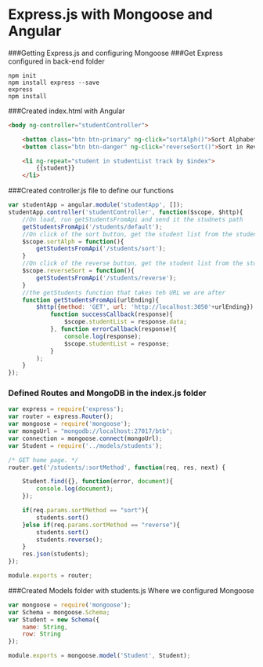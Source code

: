 # Express.js with Mongoose and Angular
###Getting Express.js and configuring Mongoose
###Get Express configured in back-end folder
```
npm init
npm install express --save
express
npm install
```
###Created index.html with Angular
```html
<body ng-controller="studentController">

	<button class="btn btn-primary" ng-click="sortAlph()">Sort Alphabetically</button>
	<button class="btn btn-danger" ng-click="reverseSort()">Sort in Reverse</button>

	<li ng-repeat="student in studentList track by $index">
		{{student}}
	</li>
```
###Created controller.js file to define our functions
```js
var studentApp = angular.module('studentApp', []);
studentApp.controller('studentController', function($scope, $http){
	//On load, run getStudentsFromApi and send it the studnets path
	getStudentsFromApi('/students/default');	
	//On click of the sort button, get the student list from the students path
	$scope.sortAlph = function(){
		getStudentsFromApi('/students/sort');	
	}
	//On click of the reverse button, get the student list from the studetns/reverse path
	$scope.reverseSort = function(){
		getStudentsFromApi('/students/reverse');
	}
	//the getStudents function that takes teh URL we are after
	function getStudentsFromApi(urlEnding){
		$http({method: 'GET', url: 'http://localhost:3050'+urlEnding}).then(
			function successCallback(response){
				$scope.studentList = response.data;
			}, function errorCallback(response){
				console.log(response);
				$scope.studentList = response;
			}
		);
	}
});
```
### Defined Routes and MongoDB in the index.js folder
```js
var express = require('express');
var router = express.Router();
var mongoose = require('mongoose');
var mongoUrl = "mongodb://localhost:27017/btb";
var connection = mongoose.connect(mongoUrl);
var Student = require('../models/students');

/* GET home page. */
router.get('/students/:sortMethod', function(req, res, next) {

	Student.find({}, function(error, document){
		console.log(document);
	});

	if(req.params.sortMethod == "sort"){
		students.sort()	
	}else if(req.params.sortMethod == "reverse"){
		students.sort()	
	  	students.reverse();
  	}
  	res.json(students);
});

module.exports = router;
```
###Created Models folder with students.js Where we configured Mongoose
```js
var mongoose = require('mongoose');
var Schema = mongoose.Schema;
var Student = new Schema({
	name: String,
	row: String
});

module.exports = mongoose.model('Student', Student);
```
